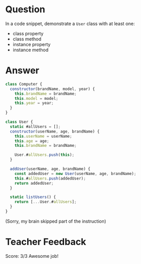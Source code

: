 # Question
In a code snippet, demonstrate a `User` class with at least one:
- class property
- class method
- instance property
- instance method

# Answer
```javascript 
class Computer {
  constructor(brandName, model, year) {
    this.brandName = brandName;
    this.model = model;
    this.year = year;
  }
}

class User {
  static #allUsers = [];
  constructor(userName, age, brandName) {
    this.userName = userName;
    this.age = age;
    this.brandName = brandName;

    User.#allUsers.push(this);
  }

  addUser(userName, age, brandName) {
    const addedUser = new User(userName, age, brandName);
    this.#allUsers.push(addedUser);
    return addedUser;
  }

  static listUsers() {
    return [...User.#allUsers];
  }
}
```

(Sorry, my brain skipped part of the instruction)

# Teacher Feedback
Score: 3/3
Awesome job!